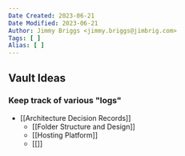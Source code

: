 ```yaml
---
Date Created: 2023-06-21
Date Modified: 2023-06-21
Author: Jimmy Briggs <jimmy.briggs@jimbrig.com>
Tags: [ ]
Alias: [ ]
---
```


## Vault Ideas

### Keep track of various "logs"

- [[Architecture Decision Records]]
	- [[Folder Structure and Design]]
	- [[Hosting Platform]]
	- [[]]